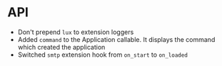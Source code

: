 
# API

* Don't prepend ``lux`` to extension loggers
* Added ``command`` to the Application callable.
  It displays the command which created the application
* Switched ``smtp`` extension hook from ``on_start`` to ``on_loaded``
